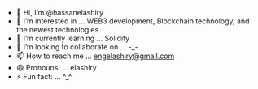 - 👋 Hi, I’m @hassanelashiry
- 👀 I’m interested in ... WEB3 development, Blockchain technology, and the newest technologies 
- 🌱 I’m currently learning ... Solidity 
- 💞️ I’m looking to collaborate on ... -_-
- 📫 How to reach me ... engelashiry@gmail.com
- 😄 Pronouns: ... elashiry
- ⚡ Fun fact: ... ^_^

<!---
hassanelashiry/hassanelashiry is a ✨ special ✨ repository because its `README.md` (this file) appears on your GitHub profile.
You can click the Preview link to take a look at your changes.
--->
